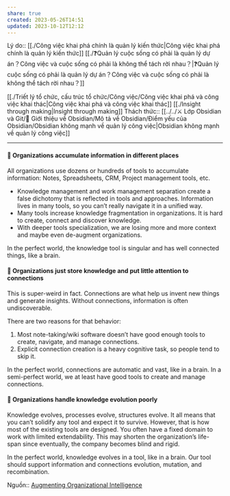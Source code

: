 ```yaml
---
share: true
created: 2023-05-26T14:51
updated: 2023-10-12T12:12
---
```

Lý do:: [[./Công việc khai phá chính là quản lý kiến thức|Công việc khai phá chính là quản lý kiến thức]] 
[[./❓Quản lý cuộc sống có phải là quản lý dự án？Công việc và cuộc sống có phải là không thể tách rời nhau？|❓Quản lý cuộc sống có phải là quản lý dự án？Công việc và cuộc sống có phải là không thể tách rời nhau？]]

[[./Triết lý tổ chức, cấu trúc tổ chức/Công việc/Công việc khai phá và công việc khai thác|Công việc khai phá và công việc khai thác]]
[[./Insight through making|Insight through making]] 
Thách thức:: [[../../⚔️ Lớp Obsidian và Git/💎 Giới thiệu về Obsidian/Mô tả về Obsidian/Điểm yếu của Obsidian/Obsidian không mạnh về quản lý công việc|Obsidian không mạnh về quản lý công việc]]

---
#### 🚨 Organizations accumulate information in different places

All organizations use dozens or hundreds of tools to accumulate information: Notes, Spreadsheets, CRM, Project management tools, etc.

- Knowledge management and work management separation create a false dichotomy that is reflected in tools and approaches. Information lives in many tools, so you can’t really navigate it in a unified way.
- Many tools increase knowledge fragmentation in organizations. It is hard to create, connect and discover knowledge.
- With deeper tools specialization, we are losing more and more context and maybe even de-augment organizations.

In the perfect world, the knowledge tool is singular and has well connected things, like a brain.

#### 🚨 Organizations just store knowledge and put little attention to connections

This is super-weird in fact. Connections are what help us invent new things and generate insights. Without connections, information is often undiscoverable.

There are two reasons for that behavior:

1. Most note-taking/wiki software doesn’t have good enough tools to create, navigate, and manage connections.
2. Explicit connection creation is a heavy cognitive task, so people tend to skip it.

In the perfect world, connections are automatic and vast, like in a brain. In a semi-perfect world, we at least have good tools to create and manage connections.

#### 🚨 Organizations handle knowledge evolution poorly

Knowledge evolves, processes evolve, structures evolve. It all means that you can’t solidify any tool and expect it to survive. However, that is how most of the existing tools are designed. You often have a fixed domain to work with limited extendability. This may shorten the organization’s life-span since eventually, the company becomes blind and rigid.

In the perfect world, knowledge evolves in a tool, like in a brain. Our tool should support information and connections evolution, mutation, and recombination.

Nguồn:: [Augmenting Organizational Intelligence](https://fibery.io/blog/augmenting-organizational-intelligence/)

